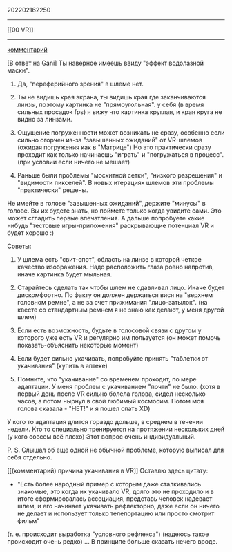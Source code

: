 202202162250
***
[[00 VR]]
***
[комментарий](https://t.me/rusmetaverse/2674)

[В ответ на Gani]
Ты наверное имеешь ввиду "эффект водолазной маски".
1. Да, "переферийного зрения" в шлеме нет. 
2. Ты не видишь края экрана, ты видишь края где заканчиваются линзы, поэтому картинка не "прямоугольная".
у себя (в время сильных просадок fps) я вижу что картинка круглая, 
и края круга не видно за линзами.

3. Ощущение погруженности может возникать не сразу, 
особенно если сильно огорчен из-за "завышенных ожиданий" от VR-шлемов
(ожидая погружения как в "Матрице")
Но это практически сразу проходит как только начинаешь "играть" и "погружаться в процесс".
(при условии если ничего не мешает)

4. Раньше были проблемы "москитной сетки", "низкого разрешения" и "видимости пикселей". 
В новых итерациях шлемов эти проблемы "практически" решены.

Не имейте в голове "завышенных ожиданий", 
держите "минусы" в голове.
Вы их будете знать, но поймете только когда увидите сами. 
Это может сгладить первые впечатления. 
А дальше попробуете какие нибудь "тестовые игры-приложения" раскрывающие потенциал VR и будет хорошо :)

Советы:
1. У шлема есть "свит-спот", область на линзе в которой четкое качество изображения. 
Надо расположить глаза ровно напротив, 
иначе картинка будет мыльная.

2. Старайтесь сделать так чтобы шлем не сдавливал лицо.
Иначе будет дискомфортно.
По факту он должен держаться вися на "верхнем головном ремне", 
а не за счет прижимания "лицо-затылок".
(на квесте со стандартным ремнем я не знаю как делают, у меня другой шлем)

3. Если есть возможность, будьте в голосовой связи с другом у которого уже есть VR и регулярно им пользуется 
(он может помочь показать-объяснить некоторые момент) 

4. Если будет сильно укачивать, попробуйте принять "таблетки от укачивания" (купить в аптеке)

5. Помните, что "укачивание" со временем проходит, по мере адаптации. 
У меня проблем с укачиванием "почти" не было.
(хотя в первый день после VR сильно болела голова, сидел несколько часов, а потом нырнул в свой любимый космосим.
Потом моя голова сказала - "НЕТ!" и я пошел спать XD)

У кого то адаптация длится гораздо дольше, в среднем в течении недели.
Кто то специально тренируется на протяжении нескольких дней
(у кого совсем всё плохо)
Этот вопрос очень индивидуальный.

P. S. Слышал об еще одной не обычной проблеме, которую выписал для себя отдельно.

[[(комментарий) причина укачивания в VR]]
Оставлю здесь цитату:
- "Есть более народный пример с которым даже сталкивались знакомые, это когда их укачивало VR, долго это не проходило и в итоге сформировалась ассоциация, представь человек надевает шлем, и его начинает укачивать рефлекторно, даже если он ничего не делает и использует только телепортацию или просто смотрит фильм"

(т. е. происходит выработка "условного рефлекса")
(надеюсь такое происходит очень редко)
...
В принципе больше сказать нечего вроде.